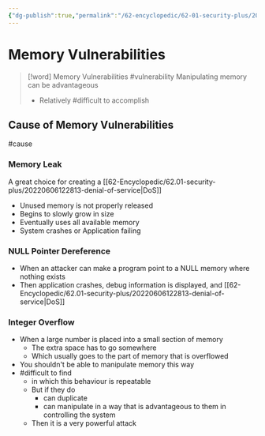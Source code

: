 ```yaml
---
{"dg-publish":true,"permalink":"/62-encyclopedic/62-01-security-plus/20220605150929-memory-vulnerabilities/","dgHomeLink":true,"dgPassFrontmatter":false}
---
```



# Memory Vulnerabilities

>[!word] Memory Vulnerabilities #vulnerability 
> Manipulating memory can be advantageous
> - Relatively #difficult to accomplish 

## Cause of Memory Vulnerabilities

#cause 

### Memory Leak

A great choice for creating a [[62-Encyclopedic/62.01-security-plus/20220606122813-denial-of-service|DoS]] 

- Unused memory is not properly released 
- Begins to slowly grow in size 
- Eventually uses all available memory 
- System crashes or Application failing 

### NULL Pointer Dereference

- When an attacker can make a program point to a NULL memory where nothing exists
- Then application crashes, debug information is displayed, and [[62-Encyclopedic/62.01-security-plus/20220606122813-denial-of-service|DoS]]

### Integer Overflow

- When a large number is placed into a small section of memory 
	- The extra space has to go somewhere 
	- Which usually goes to the part of memory that is overflowed 
- You shouldn't be able to manipulate memory this way 
- #difficult to find 
	- in which this behaviour is repeatable
	- But if they do
		- can duplicate 
		- can manipulate in a way that is advantageous to them in controlling the system 
	- Then it is a very powerful attack 
